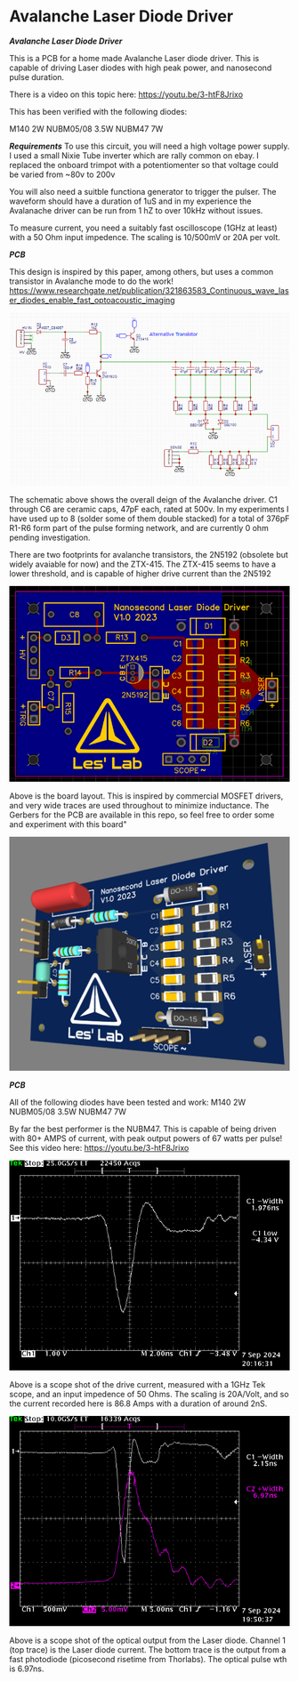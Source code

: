 # Avalanche Laser Diode Driver


***Avalanche Laser Diode Driver***

This is a PCB for a home made Avalanche Laser diode driver.
This is capable of driving Laser diodes with high peak power, and nanosecond pulse duration.

There is a video on this topic here: https://youtu.be/3-htF8Jrixo

This has been verified with the following diodes:

M140  2W
NUBM05/08 3.5W
NUBM47 7W

***Requirements***
To use this circuit, you will need a high voltage power supply.
I used a small Nixie Tube inverter which are rally common on ebay. I replaced the onboard trimpot with a potentiomenter so that voltage could be varied from ~80v to 200v

You will also need a suitble functiona generator to trigger the pulser. The waveform should have a duration of 1uS and in my experience the Avalanache driver can be run from 1 hZ to over 10kHz without issues.

To measure current, you need a suitably fast oscilloscope (1GHz at least) with a 50 Ohm input impedence. The scaling is 10/500mV or 20A per volt.


***PCB***

This design is inspired by this paper, among others, but uses a common transistor in Avalanche mode to do the work!
https://www.researchgate.net/publication/321863583_Continuous_wave_laser_diodes_enable_fast_optoacoustic_imaging

![Screenshot](media/schem.png)

The schematic above shows the overall deign of the Avalanche driver.
C1 through C6 are ceramic caps, 47pF each, rated at 500v. In my experiments I have used up to 8 (solder some of them double stacked) for a total of 376pF
R1-R6 form part of the pulse forming network, and are currently 0 ohm pending investigation.

There are two footprints for avalanche transistors, the 2N5192 (obsolete but widely avaiable for now) and the ZTX-415.
The ZTX-415 seems to have a lower threshold, and is capable of higher drive current than the 2N5192

![Screenshot](media/pcb.png)

Above is the board layout. This is inspired by commercial MOSFET drivers, and very wide traces are used throughout to minimize inductance.
The Gerbers for the PCB are available in this repo, so feel free to order some and experiment with this board"

![Screenshot](media/3d.png)

***PCB***

All of the following diodes have been tested and work:
M140  2W
NUBM05/08 3.5W
NUBM47 7W

By far the best performer is the NUBM47. This is capable of being driven with 80+ AMPS of current, with peak output powers of 67 watts per pulse!
See this video here: https://youtu.be/3-htF8Jrixo

![Screenshot](media/TEK00001.png)

Above is a scope shot of the drive current, measured with a 1GHz Tek scope, and an input impedence of 50 Ohms.
The scaling is 20A/Volt, and so the current recorded here is 86.8 Amps with a duration of around 2nS.


![Screenshot](media/TEK00000.png)

Above is a scope shot of the optical output from the Laser diode. Channel 1 (top trace) is the Laser diode current.
The bottom trace is the output from a fast photodiode (picosecond risetime from Thorlabs). The optical pulse wth is 6.97ns.


